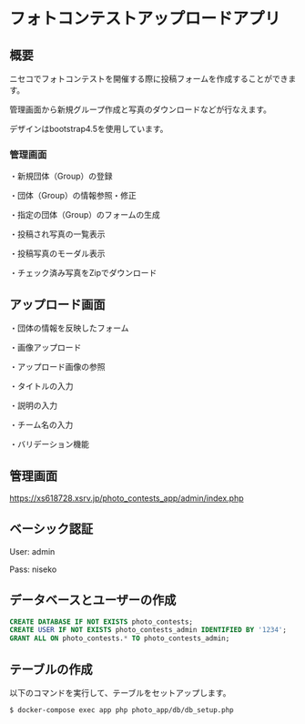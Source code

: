 # フォトコンテストアップロードアプリ


## 概要

ニセコでフォトコンテストを開催する際に投稿フォームを作成することができます。

管理画面から新規グループ作成と写真のダウンロードなどが行なえます。

デザインはbootstrap4.5を使用しています。

### 管理画面
・新規団体（Group）の登録

・団体（Group）の情報参照・修正

・指定の団体（Group）のフォームの生成

・投稿され写真の一覧表示

・投稿写真のモーダル表示

・チェック済み写真をZipでダウンロード


## アップロード画面
・団体の情報を反映したフォーム

・画像アップロード

・アップロード画像の参照

・タイトルの入力

・説明の入力

・チーム名の入力

・バリデーション機能


## 管理画面

https://xs618728.xsrv.jp/photo_contests_app/admin/index.php


## ベーシック認証

User: admin

Pass: niseko


## データベースとユーザーの作成

```sql
CREATE DATABASE IF NOT EXISTS photo_contests;
CREATE USER IF NOT EXISTS photo_contests_admin IDENTIFIED BY '1234';
GRANT ALL ON photo_contests.* TO photo_contests_admin;

```


## テーブルの作成

以下のコマンドを実行して、テーブルをセットアップします。
```bash
$ docker-compose exec app php photo_app/db/db_setup.php
```
